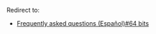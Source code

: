 Redirect to:

*   [Frequently asked questions (Español)#64 bits](/index.php/Frequently_asked_questions_(Espa%C3%B1ol)#64_bits "Frequently asked questions (Español)")